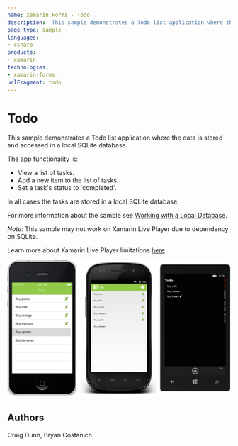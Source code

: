 ```yaml
---
name: Xamarin.Forms - Todo
description: 'This sample demonstrates a Todo list application where the data is stored and accessed in a local SQLite database. The app functionality is: - View...'
page_type: sample
languages:
- csharp
products:
- xamarin
technologies:
- xamarin-forms
urlFragment: todo
---
```

# Todo

This sample demonstrates a Todo list application where the data is stored and accessed in a local SQLite database.

The app functionality is:

- View a list of tasks.
- Add a new item to the list of tasks.
- Set a task's status to 'completed'.

In all cases the tasks are stored in a local SQLite database.

For more information about the sample see [Working with a Local Database](https://developer.xamarin.com/guides/xamarin-forms/working-with/databases/).

_Note_: This sample may not work on Xamarin Live Player due to dependency on SQLite.

Learn more about Xamarin Live Player limitations [here](https://developer.xamarin.com/guides/cross-platform/live/limitations/#Limitations)

![Todo application screenshot](Screenshots/01All.png "Todo application screenshot")

## Authors

Craig Dunn, Bryan Costanich
